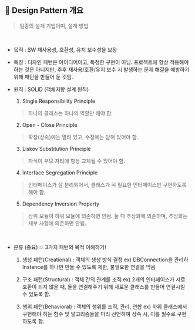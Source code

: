 ## 🌈 Design Pattern 개요
> 일종의 설계 기법이며, 설계 방법

<br/>

- 목적 : SW 재사용성, 호환성, 유지 보수성을 보장
- 특징 : 디자인 패턴은 아이디어이고, 특정한 구현이 아님. 프로젝트에 항상 적용해야 하는 것은 아니지만, 추후 재사용/호환/유지 보수 시 발생하는 문제 해결을 예방하기 위해 패턴을 만들어 둔 것임.
- 원칙 : SOLID (객체지향 설계 원칙) <br/>
  1. Single Responsibility Principle
    > 하나의 클래스는 하나의 역할만 해야 함.

  2. Open - Close Principle
    > 확장(상속)에는 열려 있고, 수정에는 닫혀 있어야 함.


  3. Liskov Substitution Principle
    > 자식이 부모 자리에 항상 교체될 수 있어야 함.
  
  4. Interface Segregation Principle
    > 인터페이스가 잘 분리되어서, 클래스가 꼭 필요한 인터페이스만 구현하도록 해야 함.

  5. Dependency Inversion Property
    > 상위 모듈이 하위 모듈에 의존하면 안됨. 둘 다 추상화에 의존하며, 추상화는 세부 사항에 의존하면 안됨.

<br/>

- 분류 (중요)  💥 3가지 패턴의 목적 이해하기!
  <br/>
  1. 생성 패턴(Creational) : 객체의 생성 방식 결정
    ex) DBConnection을 관리하 Instance를 하나만 만들 수 있도록 제한, 불필요한 연결을 막음
    
  2. 구조 패턴(Structural) : 객체 간의 관계를 조직
    ex) 2개의 인터페이스가 서로 호환이 되지 않을 때, 둘을 연결해주기 위해 새로운 클래스를 만들어 연결시킬 수 있도록 함.
    
  3. 행위 패턴(Behavioral) : 객체의 행위를 조직, 관리, 연합
    ex) 하위 클래스에서 구현해야 하는 함수 및 알고리즘들을 미리 선언하여 상속 시, 이를 필수로 구현하도록 함.
